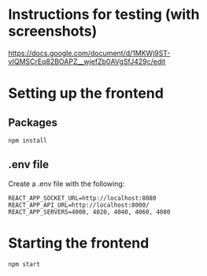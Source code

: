 # Instructions for testing (with screenshots)

https://docs.google.com/document/d/1MKWj9ST-vIQMSCrEq82BOAPZ__wjefZb0AVgSfJ429c/edit

# Setting up the frontend

## Packages

    npm install

## .env file

Create a .env file with the following:

    REACT_APP_SOCKET_URL=http://localhost:8080
    REACT_APP_API_URL=http://localhost:8000/
    REACT_APP_SERVERS=4000, 4020, 4040, 4060, 4080

# Starting the frontend

    npm start